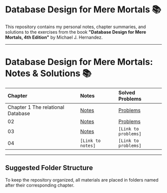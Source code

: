 # Database Design for Mere Mortals 📚

This repository contains my personal notes, chapter summaries, and solutions to the exercises from the book **"Database Design for Mere Mortals, 4th Edition"** by Michael J. Hernandez.

---

# Database Design for Mere Mortals: Notes & Solutions 📚

| Chapter | Notes | Solved Problems |
| :--- | :--- | :--- |
| Chapter 1 The relational Database | [Notes](./Chapter_01/notes.md) | [Problems](./Chapter_01/solved_problems.md) |
| 02 | [Notes](./Chapter_02/notes.md) | [Problems](./Chapter_02/solved_problems.md) |
| 03 | [Notes](./Chapter_03_The_Design_Process/notes.md) | `[Link to problems]` |
| 04 | `[Link to notes]` | `[Link to problems]` |

---

## Suggested Folder Structure

To keep the repository organized, all materials are placed in folders named after their corresponding chapter.
